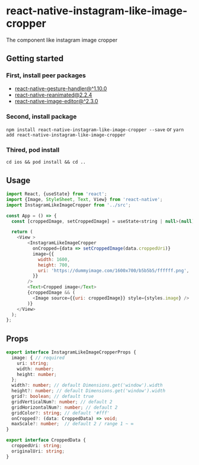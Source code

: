 # react-native-instagram-like-image-cropper
The component like instagram image cropper

## Getting started
### First, install peer packages
- [react-native-gesture-handler@^1.10.0](https://docs.swmansion.com/react-native-gesture-handler/docs/1.10.3/)
- [react-native-reanimated@2.2.4](https://docs.swmansion.com/react-native-reanimated/docs/2.2.0/)
- [react-native-image-editor@^2.3.0](https://github.com/callstack/react-native-image-editor)
### Second, install package
`npm install react-native-instagram-like-image-cropper --save`
or
`yarn add react-native-instagram-like-image-cropper`

### Thired, pod install
`cd ios && pod install && cd ..`

## Usage
```javascript
import React, {useState} from 'react';
import {Image, StyleSheet, Text, View} from 'react-native';
import InstagramLikeImageCropper from '../src';

const App = () => {
  const [croppedImage, setCroppedImage] = useState<string | null>(null);

  return (
    <View >
        <InstagramLikeImageCropper
          onCropped={data => setCroppedImage(data.croppedUri)}
          image={{
            width: 1600,
            height: 700,
            uri: 'https://dummyimage.com/1600x700/b5b5b5/ffffff.png',
          }}
        />
        <Text>Cropped image</Text>
        {croppedImage && (
          <Image source={{uri: croppedImage}} style={styles.image} />
        )}
    </View>
  );
};
```

## Props
```ts
export interface InstagramLikeImageCropperProps {
  image: { // required
    uri: string;
    width: number;
    height: number;
  };
  width?: number; // default Dimensions.get('window').width
  height?: number; // default Dimensions.get('window').width
  grid?: boolean; // default true
  gridVerticalNum?: number; // default 2
  gridHorizontalNum?: number; // default 2
  gridColor?: string; // default '#fff'
  onCropped?: (data: CroppedData) => void;
  maxScale?: number;  // default 2 / range 1 ~ ∞
}

export interface CroppedData {
  croppedUri: string;
  originalUri: string;
}
```